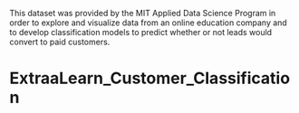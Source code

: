 This dataset was provided by the MIT Applied Data Science Program in order to explore and visualize data from an online education company and to develop classification models to predict whether or not leads would convert to paid customers. 

# ExtraaLearn_Customer_Classification
